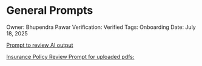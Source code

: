 # General Prompts

Owner: Bhupendra Pawar
Verification: Verified
Tags: Onboarding
Date: July 18, 2025

[Prompt to review AI output](General%20Prompts%20234d71133cdf809a9ef2ed7055a67416/Prompt%20to%20review%20AI%20output%20234d71133cdf800d97f0fe17edf9729b.md)

[Insurance Policy Review Prompt for uploaded pdfs:](General%20Prompts%20234d71133cdf809a9ef2ed7055a67416/Insurance%20Policy%20Review%20Prompt%20for%20uploaded%20pdfs%20234d71133cdf800d816acc09c292f364.md)